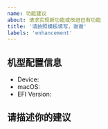 ```yaml
---
name: 功能建议
about: 请求实现新功能或改进已有功能
title: '请按照模板填写，谢谢'
labels: 'enhancement'
---
```


<!--
⚠️ 反馈前请确保已阅读
⚠️ 反馈前请确保已阅读
⚠️ 反馈前请确保已阅读

1. 请确保你已经认真阅读了 README 文件，可能你的建议已经实现。
2. 请在 issues 页面搜索你的建议，很可能已经有人提了。
3. 以上都没有，请填写模板描述建议，以便我能快速理解你的建议。
-->

<!-- 这是隐藏的信息 -->
<!-- 👆👆👆这样括起来的信息将被隐藏，填写时注意不要写在里面。 -->
<!-- 点击编辑器上方的 preview 可预览你填写的效果 -->

## 机型配置信息
* Device: <!--e.g. 主板型号 显卡型号 显卡接口)-->
* macOS: <!--e.g. 10.15.3-->
* EFI Version: <!--e.g. MSI-B360-10.15.4-EFI-->

## 请描述你的建议
<!--请简洁清晰地描述你的建议。如果你已经有了可以实现的想法，可以描述一下-->